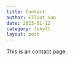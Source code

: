 ```yaml
---
title: Contact
author: Elliot Sun
date: 2023-01-12
category: Jekyll
layout: post
---
```


This is an contact page.
